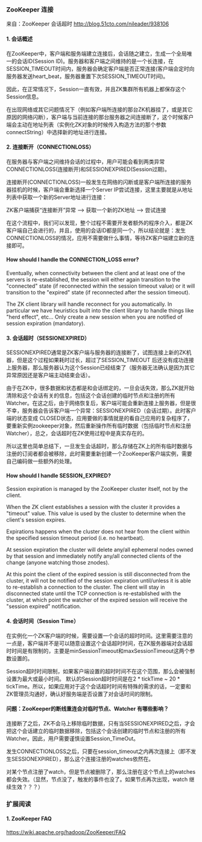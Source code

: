 ### ZooKeeper 连接
来自：ZooKeeper 会话超时 http://blog.51cto.com/nileader/938106

#### 1. 会话概述
在ZooKeeper中，客户端和服务端建立连接后，会话随之建立，生成一个全局唯一的会话ID(Session ID)。服务器和客户端之间维持的是一个长连接，在SESSION_TIMEOUT时间内，服务器会确定客户端是否正常连接(客户端会定时向服务器发送heart_beat，服务器重置下次SESSION_TIMEOUT时间)。

因此，在正常情况下，Session一直有效，并且ZK集群所有机器上都保存这个Session信息。

在出现网络或其它问题情况下（例如客户端所连接的那台ZK机器挂了，或是其它原因的网络闪断），客户端与当前连接的那台服务器之间连接断了，这个时候客户端会主动在地址列表（实例化ZK对象的时候传入构造方法的那个参数connectString）中选择新的地址进行连接。

#### 2. 连接断开（CONNECTIONLOSS）
在服务器与客户端之间维持会话的过程中，用户可能会看到两类异常CONNECTIONLOSS(连接断开)和SESSIONEXPIRED(Session过期)。

连接断开(CONNECTIONLOSS)一般发生在网络的闪断或是客户端所连接的服务器挂机的时候，客户端会重新选择一个Server IP尝试连接，这里主要就是从地址列表中获取一个新的Server地址进行连接：

ZK客户端捕获“连接断开”异常 ——> 获取一个新的ZK地址 ——> 尝试连接

在这个流程中，我们可以发现，整个过程不需要开发者额外的程序介入，都是ZK客户端自己会进行的，并且，使用的会话ID都是同一个，所以结论就是：发生CONNECTIONLOSS的情况，应用不需要做什么事情，等待ZK客户端建立新的连接即可。

#### How should I handle the CONNECTION_LOSS error?

Eventually, when connectivity between the client and at least one of the servers is re-established, the session will either again transition to the "connected" state (if reconnected within the session timeout value) or it will transition to the "expired" state (if reconnected after the session timeout).

The ZK client library will handle reconnect for you automatically. In particular we have heuristics built into the client library to handle things like "herd effect", etc... Only create a new session when you are notified of session expiration (mandatory).

#### 3. 会话超时（SESSIONEXPIRED）
SESSIONEXPIRED通常是ZK客户端与服务器的连接断了，试图连接上新的ZK机器，但是这个过程如果耗时过长，超过了SESSION_TIMEOUT 后还没有成功连接上服务器，那么服务器认为这个Session已经结束了（服务器无法确认是因为其它异常原因还是客户端主动结束会话）。

由于在ZK中，很多数据和状态都是和会话绑定的，一旦会话失效，那么ZK就开始清除和这个会话有关的信息，包括这个会话创建的临时节点和注册的所有Watcher。在这之后，由于网络恢复后，客户端可能会重新连接上服务器，但是很不幸，服务器会告诉客户端一个异常：SESSIONEXPIRED（会话过期）。此时客户端的状态变成 CLOSED状态，应用要做的事情就是的看自己应用的复杂程序了，要重新实例zookeeper对象，然后重新操作所有临时数据（包括临时节点和注册Watcher），总之，会话超时在ZK使用过程中是真实存在的。

所以这里也简单总结下，一旦发生会话超时，那么存储在ZK上的所有临时数据与注册的订阅者都会被移除，此时需要重新创建一个ZooKeeper客户端实例，需要自己编码做一些额外的处理。

#### How should I handle SESSION_EXPIRED?
Session expiration is managed by the ZooKeeper cluster itself, not by the client.

When the ZK client establishes a session with the cluster it provides a "timeout" value. This value is used by the cluster to determine when the client's session expires.

Expirations happens when the cluster does not hear from the client within the specified session timeout period (i.e. no heartbeat).

At session expiration the cluster will delete any/all ephemeral nodes owned by that session and immediately notify any/all connected clients of the change (anyone watching those znodes).

At this point the client of the expired session is still disconnected from the cluster, it will not be notified of the session expiration until/unless it is able to re-establish a connection to the cluster. The client will stay in disconnected state until the TCP connection is re-established with the cluster, at which point the watcher of the expired session will receive the "session expired" notification.


#### 4. 会话时间（Session Time）
在实例化一个ZK客户端的时候，需要设置一个会话的超时时间。这里需要注意的一点是，客户端并不是可以随意设置这个会话超时时间，在ZK服务器端对会话超时时间是有限制的，主要是minSessionTimeout和maxSessionTimeout这两个参数设置的。

Session超时时间限制，如果客户端设置的超时时间不在这个范围，那么会被强制设置为最大或最小时间。 默认的Session超时时间是在2 * tickTime ~ 20 * tickTime。所以，如果应用对于这个会话超时时间有特殊的需求的话，一定要和ZK管理员沟通好，确认好服务端是否设置了对会话时间的限制。

#### 问题：ZooKeeper的断线重连会对临时节点、Watcher 有哪些影响？

连接断了之后，ZK不会马上移除临时数据，只有当SESSIONEXPIRED之后，才会把这个会话建立的临时数据移除，包括这个会话创建的临时节点和注册的所有Watcher。因此，用户需要谨慎设置Session_TimeOut。

发生CONNECTIONLOSS之后，只要在session_timeout之内再次连接上（即不发生SESSIONEXPIRED），那么这个连接注册的watches依然在。

对某个节点注册了watch，但是节点被删除了，那么注册在这个节点上的watches都会失效。（显然，节点没了，触发的事件也没了。如果节点再次出现，watch 继续生效？？？）

### 扩展阅读
#### 1. ZooKeeper FAQ
https://wiki.apache.org/hadoop/ZooKeeper/FAQ
